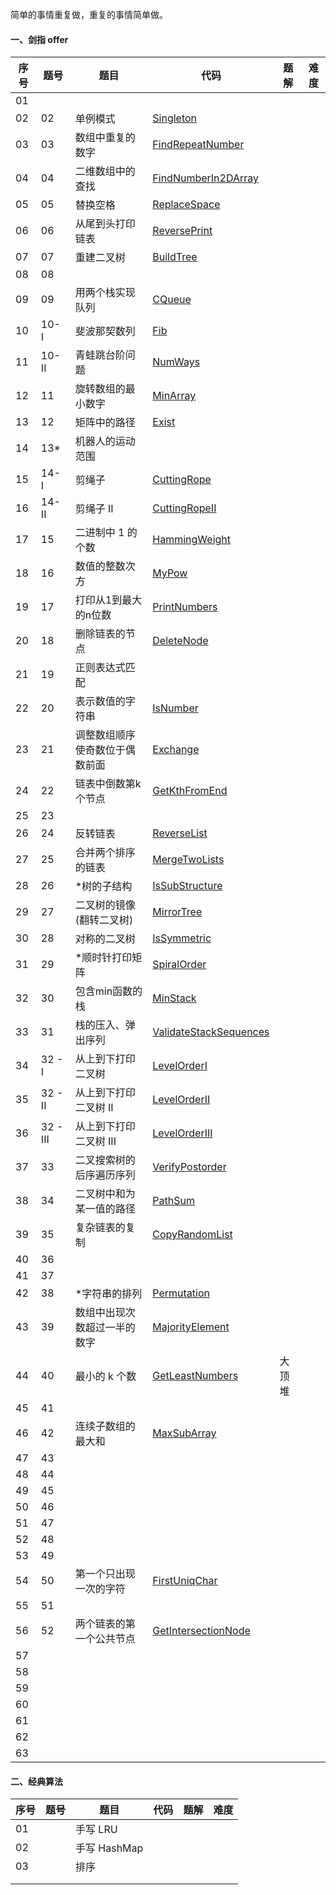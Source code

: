 简单的事情重复做，重复的事情简单做。

#### 一、剑指 offer

| 序号 | 题号     | 题目                           | 代码                                                         | 题解   | 难度 |
| ---- | -------- | ------------------------------ | ------------------------------------------------------------ | ------ | ---- |
| 01   |          |                                |                                                              |        |      |
| 02   | 02       | 单例模式                       | [Singleton](https://github.com/huangliangyun/LeetCode/blob/master/src/com/stardust/offer/Singleton.java) |        |      |
| 03   | 03       | 数组中重复的数字               | [FindRepeatNumber](https://github.com/huangliangyun/LeetCode/blob/master/src/com/stardust/offer/FindRepeatNumber.java) |        |      |
| 04   | 04       | 二维数组中的查找               | [FindNumberIn2DArray](https://github.com/huangliangyun/LeetCode/blob/master/src/com/stardust/offer/FindNumberIn2DArray.java) |        |      |
| 05   | 05       | 替换空格                       | [ReplaceSpace](https://github.com/huangliangyun/LeetCode/blob/master/src/com/stardust/offer/ReplaceSpace.java) |        |      |
| 06   | 06       | 从尾到头打印链表               | [ReversePrint](https://github.com/huangliangyun/LeetCode/blob/master/src/com/stardust/offer/ReversePrint.java) |        |      |
| 07   | 07       | 重建二叉树                     | [BuildTree](https://github.com/huangliangyun/LeetCode/blob/master/src/com/stardust/offer/BuildTree.java) |        |      |
| 08   | 08       |                                |                                                              |        |      |
| 09   | 09       | 用两个栈实现队列               | [CQueue](https://github.com/huangliangyun/LeetCode/blob/master/src/com/stardust/offer/CQueue.java) |        |      |
| 10   | 10- I    | 斐波那契数列                   | [Fib](https://github.com/huangliangyun/LeetCode/blob/master/src/com/stardust/offer/Fib.java) |        |      |
| 11   | 10- II   | 青蛙跳台阶问题                 | [NumWays](https://github.com/huangliangyun/LeetCode/blob/master/src/com/stardust/offer/NumWays.java) |        |      |
| 12   | 11       | 旋转数组的最小数字             | [MinArray](https://github.com/huangliangyun/LeetCode/blob/master/src/com/stardust/offer/MinArray.java) |        |      |
| 13   | 12       | 矩阵中的路径                   | [Exist](https://github.com/huangliangyun/LeetCode/blob/master/src/com/stardust/offer/Exist.java) |        |      |
| 14   | 13*      | 机器人的运动范围               |                                                              |        |      |
| 15   | 14- I    | 剪绳子                         | [CuttingRope](https://github.com/huangliangyun/LeetCode/blob/master/src/com/stardust/offer/CuttingRope.java) |        |      |
| 16   | 14- II   | 剪绳子 II                      | [CuttingRopeII](https://github.com/huangliangyun/LeetCode/blob/master/src/com/stardust/offer/CuttingRope2.java) |        |      |
| 17   | 15       | 二进制中 1 的个数              | [HammingWeight](https://github.com/huangliangyun/LeetCode/blob/master/src/com/stardust/offer/HammingWeight.java) |        |      |
| 18   | 16       | 数值的整数次方                 | [MyPow](https://github.com/huangliangyun/LeetCode/blob/master/src/com/stardust/offer/MyPow.java) |        |      |
| 19   | 17       | 打印从1到最大的n位数           | [PrintNumbers]()                                             |        |      |
| 20   | 18       | 删除链表的节点                 | [DeleteNode]()                                               |        |      |
| 21   | 19       | 正则表达式匹配                 |                                                              |        |      |
| 22   | 20       | 表示数值的字符串               | [IsNumber]()                                                 |        |      |
| 23   | 21       | 调整数组顺序使奇数位于偶数前面 | [Exchange]()                                                 |        |      |
| 24   | 22       | 链表中倒数第k个节点            | [GetKthFromEnd]()                                            |        |      |
| 25   | 23       |                                |                                                              |        |      |
| 26   | 24       | 反转链表                       | [ReverseList]()                                              |        |      |
| 27   | 25       | 合并两个排序的链表             | [MergeTwoLists]()                                            |        |      |
| 28   | 26       | *树的子结构                    | [IsSubStructure]()                                           |        |      |
| 29   | 27       | 二叉树的镜像(翻转二叉树)       | [MirrorTree]()                                               |        |      |
| 30   | 28       | 对称的二叉树                   | [IsSymmetric]()                                              |        |      |
| 31   | 29       | *顺时针打印矩阵                | [SpiralOrder]()                                              |        |      |
| 32   | 30       | 包含min函数的栈                | [MinStack]()                                                 |        |      |
| 33   | 31       | 栈的压入、弹出序列             | [ValidateStackSequences]()                                   |        |      |
| 34   | 32 - I   | 从上到下打印二叉树             | [LevelOrderI]()                                              |        |      |
| 35   | 32 - II  | 从上到下打印二叉树 II          | [LevelOrderII]()                                             |        |      |
| 36   | 32 - III | 从上到下打印二叉树 III         | [LevelOrderIII]()                                            |        |      |
| 37   | 33       | 二叉搜索树的后序遍历序列       | [VerifyPostorder]()                                          |        |      |
| 38   | 34       | 二叉树中和为某一值的路径       | [PathSum]()                                                  |        |      |
| 39   | 35       | 复杂链表的复制                 | [CopyRandomList]()                                           |        |      |
| 40   | 36       |                                |                                                              |        |      |
| 41   | 37       |                                |                                                              |        |      |
| 42   | 38       | *字符串的排列                  | [Permutation]()                                              |        |      |
| 43   | 39       | 数组中出现次数超过一半的数字   | [MajorityElement]()                                          |        |      |
| 44   | 40       | 最小的 k 个数                  | [GetLeastNumbers]()                                          | 大顶堆 |      |
| 45   | 41       |                                |                                                              |        |      |
| 46   | 42       | 连续子数组的最大和             | [MaxSubArray]()                                              |        |      |
| 47   | 43       |                                |                                                              |        |      |
| 48   | 44       |                                |                                                              |        |      |
| 49   | 45       |                                |                                                              |        |      |
| 50   | 46       |                                |                                                              |        |      |
| 51   | 47       |                                |                                                              |        |      |
| 52   | 48       |                                |                                                              |        |      |
| 53   | 49       |                                |                                                              |        |      |
| 54   | 50       | 第一个只出现一次的字符         | [FirstUniqChar]()                                            |        |      |
| 55   | 51       |                                |                                                              |        |      |
| 56   | 52       | 两个链表的第一个公共节点       | [GetIntersectionNode]()                                      |        |      |
| 57   |          |                                |                                                              |        |      |
| 58   |          |                                |                                                              |        |      |
| 59   |          |                                |                                                              |        |      |
| 60   |          |                                |                                                              |        |      |
| 61   |          |                                |                                                              |        |      |
| 62   |          |                                |                                                              |        |      |
| 63   |          |                                |                                                              |        |      |



#### 二、经典算法

| 序号 | 题号 | 题目         | 代码 | 题解 | 难度 |
| ---- | ---- | ------------ | ---- | ---- | ---- |
| 01   |      | 手写 LRU     |      |      |      |
| 02   |      | 手写 HashMap |      |      |      |
| 03   |      | 排序         |      |      |      |
|      |      |              |      |      |      |
|      |      |              |      |      |      |